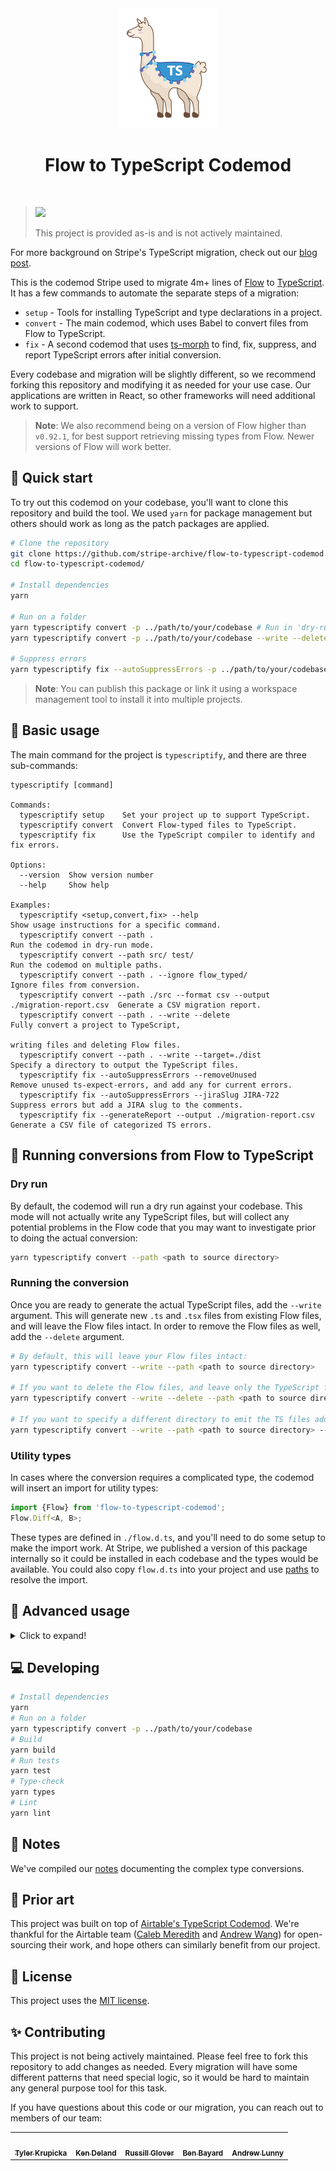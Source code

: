 

<div align="center">
  <img
    src="./llama.png"
    alt="TypeScript Llama"
    width="160px"
  />
  <h1>Flow to TypeScript Codemod</h1>
  <br />
</div>


> <img src="https://stripe.dev/images/badges/archived.png" width="250">
>
> This project is provided as-is and is not actively maintained.

For more background on Stripe's TypeScript migration, check out our [blog post](https://stripe.com/blog/migrating-to-typescript).

This is the codemod Stripe used to migrate 4m+ lines of [Flow](https://flow.org/en/) to [TypeScript](https://www.typescriptlang.org/).
It has a few commands to automate the separate steps of a migration:

- `setup` - Tools for installing TypeScript and type declarations in a project.
- `convert` - The main codemod, which uses Babel to convert files from Flow to TypeScript.
- `fix` - A second codemod that uses [ts-morph](https://github.com/dsherret/ts-morph) to find, fix, suppress, and report TypeScript errors after initial conversion.

Every codebase and migration will be slightly different, so we recommend forking this repository and modifying it as needed for your use case. Our applications are written in React, so other frameworks will need additional work to support.

> __Note__: We also recommend being on a version of Flow higher than `v0.92.1`, for best support retrieving missing types from Flow. Newer versions of Flow will work better.

## 🚀 Quick start

To try out this codemod on your codebase, you'll want to clone this repository and build the tool. We used `yarn` for package management but others should work as long as the patch packages are applied.

```bash
# Clone the repository
git clone https://github.com/stripe-archive/flow-to-typescript-codemod.git
cd flow-to-typescript-codemod/

# Install dependencies
yarn

# Run on a folder
yarn typescriptify convert -p ../path/to/your/codebase # Run in 'dry-run' without writing files
yarn typescriptify convert -p ../path/to/your/codebase --write --delete # Write converted files and delete Flow source

# Suppress errors
yarn typescriptify fix --autoSuppressErrors -p ../path/to/your/codebase --config ../path/to/your/codebase/tsconfig.json

```

> __Note__: You can publish this package or link it using a workspace management tool to install it into multiple projects.

## 🔨 Basic usage

The main command for the project is `typescriptify`, and there are three sub-commands:

```
typescriptify [command]

Commands:
  typescriptify setup    Set your project up to support TypeScript.
  typescriptify convert  Convert Flow-typed files to TypeScript.                              
  typescriptify fix      Use the TypeScript compiler to identify and fix errors.             

Options:
  --version  Show version number                                                                                                                           
  --help     Show help                                                                                                                                     

Examples:
  typescriptify <setup,convert,fix> --help                                         Show usage instructions for a specific command.
  typescriptify convert --path .                                                   Run the codemod in dry-run mode.
  typescriptify convert --path src/ test/                                          Run the codemod on multiple paths.
  typescriptify convert --path . --ignore flow_typed/                              Ignore files from conversion.
  typescriptify convert --path ./src --format csv --output ./migration-report.csv  Generate a CSV migration report.
  typescriptify convert --path . --write --delete                                  Fully convert a project to TypeScript, 
                                                                                   writing files and deleting Flow files.
  typescriptify convert --path . --write --target=./dist                           Specify a directory to output the TypeScript files.
  typescriptify fix --autoSuppressErrors --removeUnused                            Remove unused ts-expect-errors, and add any for current errors.
  typescriptify fix --autoSuppressErrors --jiraSlug JIRA-722                       Suppress errors but add a JIRA slug to the comments.
  typescriptify fix --generateReport --output ./migration-report.csv               Generate a CSV file of categorized TS errors.
```

## 🏃 Running conversions from Flow to TypeScript
### Dry run

By default, the codemod will run a dry run against your codebase. This mode will not actually write any TypeScript files, but will collect any potential problems in the Flow code that you may want to investigate prior to doing the actual conversion:

```bash
yarn typescriptify convert --path <path to source directory>
```

### Running the conversion

Once you are ready to generate the actual TypeScript files, add the `--write` argument. This will generate new `.ts` and `.tsx` files from existing Flow files, and will leave the Flow files intact. In order to remove the Flow files as well, add the `--delete` argument.

```bash
# By default, this will leave your Flow files intact:
yarn typescriptify convert --write --path <path to source directory>

# If you want to delete the Flow files, and leave only the TypeScript files, add --delete
yarn typescriptify convert --write --delete --path <path to source directory>

# If you want to specify a different directory to emit the TS files add --target
yarn typescriptify convert --write --path <path to source directory> --target <where the source files should go>
```

### Utility types

In cases where the conversion requires a complicated type, the codemod will insert an import for utility types:

```ts
import {Flow} from 'flow-to-typescript-codemod';
Flow.Diff<A, B>;
```

These types are defined in `./flow.d.ts`, and you'll need to do some setup to make the import work. At Stripe, we published a version of this package internally so it could be installed in each codebase and the types would be available. You could also copy `flow.d.ts` into your project and use [paths](https://www.typescriptlang.org/docs/handbook/module-resolution.html#path-mapping) to resolve the import.

## 📌 Advanced usage
<details>
  <summary>Click to expand!</summary>
  
### Automatically suppressing TypeScript errors
After conversion, there will likely be a number of errors in the converted TypeScript files. These errors can be the result of pre-existing issues in the Flow code, issues with the installed types, or issues with the codemod. For many conversions, the number of errors may be challenging to fix before merging. The auto suppression feature will run the TypeScript compiler against your converted code, and add [ts-expect-error](https://www.typescriptlang.org/docs/handbook/release-notes/typescript-3-9.html#ts-ignore-or-ts-expect-error) annotations that suppress errors. This allows you to suppress the errors to get a passing type check, and then fix the errors in future changes. If you fix an error that fixes other errors, you can use the `removeUnused` flag to automatically remove unused suppressions.

```bash
yarn typescriptify fix --autoSuppressErrors --jiraSlug <slug i.e JIRA-722>
```
### Auto-generating declarations

If you want to continue writing Flow, but generate additional TypeScript versions, you can use the watermarking flag. Adding the `--watermark` argument will add a watermark to every file:

```bash
yarn typescriptify convert --watermark --path <path to source directory>
```

You can configure the codemod to skip files without a watermark when doing future conversions. Remove the watermark from a file to make manual edits to the type.
### Supporting prop spreads

If your codebase follows the pattern of accepting any prop, and then forwarding them to another component like this:

```ts
const MyComponent = (props: Props) => {
  const { myProp, ...rest } = props;
  return <AnotherComponent test={myProp} {...rest} />
}
```

Flow was likely typing your extra parameters as `any`, and those will be type failures in TypeScript.
We have experimental support for updating prop types to include the props of the underlying HTML element or component.
Add the `--handleSpreadReactProps` to turn on this transformation.

</details>

## 💻 Developing

```bash
# Install dependencies
yarn
# Run on a folder
yarn typescriptify convert -p ../path/to/your/codebase
# Build
yarn build
# Run tests
yarn test
# Type-check
yarn types
# Lint
yarn lint
```

## 📝 Notes

We've compiled our [notes](NOTES.md) documenting the complex type conversions.
## 🎨 Prior art

This project was built on top of [Airtable's TypeScript Codemod](https://github.com/Airtable/typescript-migration-codemod).
We're thankful for the Airtable team ([Caleb Meredith](https://github.com/calebmer) and [Andrew Wang](https://github.com/umbrant)) for open-sourcing their work, and hope others can similarly benefit from our project.

## 📎 License

This project uses the [MIT license](LICENSE).

## ✨ Contributing

This project is not being actively maintained. Please feel free to fork this repository to add changes as needed. Every migration will have some different patterns that need special logic, so it would be hard to maintain any general purpose tool for this task.

If you have questions about this code or our migration, you can reach out to members of our team:

<table>
  <tr>
    <td align="center"><a href="https://github.com/tylerkrupicka"><img src="https://avatars.githubusercontent.com/u/5761061?v=4?s=100" width="100px;" alt=""/><br /><sub><b>Tyler Krupicka</b></sub></a><br /></td>
    <td align="center"><a href="https://github.com/ken-kenware"><img src="https://avatars.githubusercontent.com/u/3946841?v=4?s=100" width="100px;" alt=""/><br /><sub><b>Ken Deland</b></sub></a><br /></td>
    <td align="center"><a href="https://github.com/RussGlover"><img src="https://avatars.githubusercontent.com/u/90730502?v=4?s=100" width="100px;" alt=""/><br /><sub><b>Russill Glover</b></sub></a><br /></td>
    <td align="center"><a href="https://github.com/benbayard"><img src="https://avatars.githubusercontent.com/u/1026035?v=4?s=100" width="100px;" alt=""/><br /><sub><b>Ben Bayard</b></sub></a><br /></td>
    <td align="center"><a href="https://github.com/alunny"><img src="https://avatars.githubusercontent.com/u/48361?v=4?s=100" width="100px;" alt=""/><br /><sub><b>Andrew Lunny</b></sub></a><br /></td>
  </tr>
</table>

